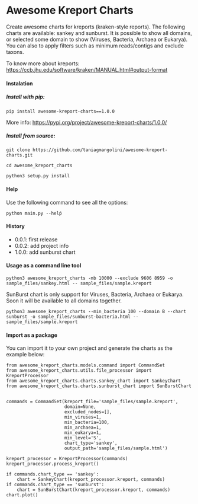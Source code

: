 # Awesome Kreport Charts

Create awesome charts for kreports (kraken-style reports).
The following charts are available: sankey and sunburst.
It is possible to show all domains, or selected some domain to show (Viruses, Bacteria, Archaea or Eukarya).
You can also to apply filters such as minimum reads/contigs and exclude taxons.

To know more about kreports: https://ccb.jhu.edu/software/kraken/MANUAL.html#output-format


#### Instalation

##### Install with pip:

```pip install awesome-kreport-charts==1.0.0```

More info: https://pypi.org/project/awesome-kreport-charts/1.0.0/

##### Install from source:

```git clone https://github.com/taniagmangolini/awesome-kreport-charts.git```

```cd awesome_kreport_charts```

```python3 setup.py install```


#### Help

Use the following command to see all the options:

```python main.py --helṕ```


#### History

* 0.0.1: first release
* 0.0.2: add project info
* 1.0.0: add sunburst chart

#### Usage as a command line tool

```python3 awesome_kreport_charts -mb 10000 --exclude 9606 8959 -o sample_files/sankey.html -- sample_files/sample.kreport```

SunBurst chart is only support for Viruses, Bacteria, Archaea or Eukarya. Soon it will be available to all domains together.

```python3 awesome_kreport_charts --min_bacteria 100 --domain B --chart sunburst -o sample_files/sunburst-bacteria.html -- sample_files/sample.kreport```


#### Import as a package

You can import it to your own project and generate the charts as the example below:

```
from awesome_kreport_charts.models.command import CommandSet
from awesome_kreport_charts.utils.file_processor import KreportProcessor
from awesome_kreport_charts.charts.sankey_chart import SankeyChart
from awesome_kreport_charts.charts.sunburst_chart import SunBurstChart


commands = CommandSet(kreport_file='sample_files/sample.kreport',
                      domain=None,
                      excluded_nodes=[],
                      min_viruses=1,
                      min_bacteria=100,
                      min_archaea=1,
                      min_eukarya=1,
                      min_level='S',
                      chart_type='sankey',
                      output_path='sample_files/sample.html')

kreport_processor = KreportProcessor(commands)
kreport_processor.process_kreport()

if commands.chart_type == 'sankey':
    chart = SankeyChart(kreport_processor.kreport, commands)
if commands.chart_type == 'sunburst':
    chart = SunBurstChart(kreport_processor.kreport, commands)
chart.plot()
```